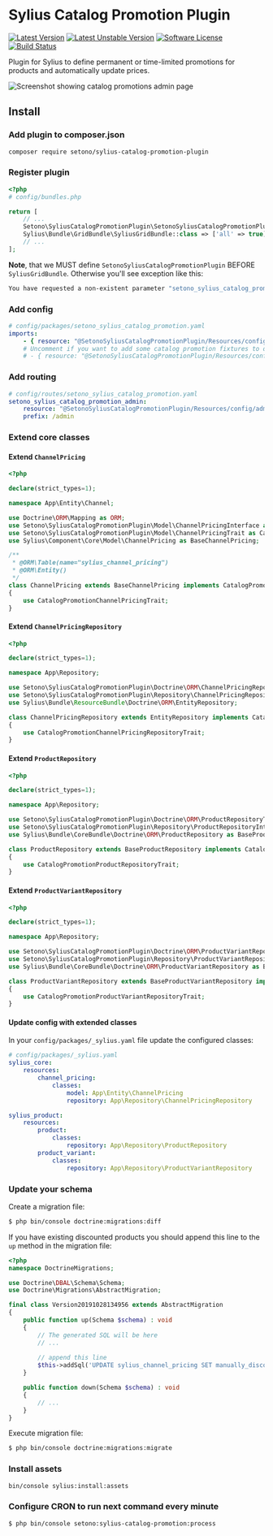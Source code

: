 # Sylius Catalog Promotion Plugin

[![Latest Version][ico-version]][link-packagist]
[![Latest Unstable Version][ico-unstable-version]][link-packagist]
[![Software License][ico-license]](LICENSE)
[![Build Status][ico-github-actions]][link-github-actions]

Plugin for Sylius to define permanent or time-limited promotions for products and automatically update prices.

![Screenshot showing catalog promotions admin page](docs/admin-create.png)

## Install

### Add plugin to composer.json

```bash
composer require setono/sylius-catalog-promotion-plugin
```

### Register plugin

```php
<?php
# config/bundles.php

return [
    // ...
    Setono\SyliusCatalogPromotionPlugin\SetonoSyliusCatalogPromotionPlugin::class => ['all' => true],
    Sylius\Bundle\GridBundle\SyliusGridBundle::class => ['all' => true],
    // ...
];

```

**Note**, that we MUST define `SetonoSyliusCatalogPromotionPlugin` BEFORE `SyliusGridBundle`.
Otherwise you'll see exception like this:

```bash
You have requested a non-existent parameter "setono_sylius_catalog_promotion.model.promotion.class".  
```

### Add config

```yaml
# config/packages/setono_sylius_catalog_promotion.yaml
imports:
    - { resource: "@SetonoSyliusCatalogPromotionPlugin/Resources/config/app/config.yaml" }
    # Uncomment if you want to add some catalog promotion fixtures to default suite
    # - { resource: "@SetonoSyliusCatalogPromotionPlugin/Resources/config/app/fixtures.yaml" }
```

### Add routing

```yaml
# config/routes/setono_sylius_catalog_promotion.yaml
setono_sylius_catalog_promotion_admin:
    resource: "@SetonoSyliusCatalogPromotionPlugin/Resources/config/admin_routing.yaml"
    prefix: /admin
```

### Extend core classes
#### Extend `ChannelPricing`
```php
<?php

declare(strict_types=1);

namespace App\Entity\Channel;

use Doctrine\ORM\Mapping as ORM;
use Setono\SyliusCatalogPromotionPlugin\Model\ChannelPricingInterface as CatalogPromotionChannelPricingInterface;
use Setono\SyliusCatalogPromotionPlugin\Model\ChannelPricingTrait as CatalogPromotionChannelPricingTrait;
use Sylius\Component\Core\Model\ChannelPricing as BaseChannelPricing;

/**
 * @ORM\Table(name="sylius_channel_pricing")
 * @ORM\Entity()
 */
class ChannelPricing extends BaseChannelPricing implements CatalogPromotionChannelPricingInterface
{
    use CatalogPromotionChannelPricingTrait;
}
```

#### Extend `ChannelPricingRepository`
```php
<?php

declare(strict_types=1);

namespace App\Repository;

use Setono\SyliusCatalogPromotionPlugin\Doctrine\ORM\ChannelPricingRepositoryTrait as CatalogPromotionChannelPricingRepositoryTrait;
use Setono\SyliusCatalogPromotionPlugin\Repository\ChannelPricingRepositoryInterface as CatalogPromotionChannelPricingRepositoryInterface;
use Sylius\Bundle\ResourceBundle\Doctrine\ORM\EntityRepository;

class ChannelPricingRepository extends EntityRepository implements CatalogPromotionChannelPricingRepositoryInterface
{
    use CatalogPromotionChannelPricingRepositoryTrait;
}
```

#### Extend `ProductRepository`
```php
<?php

declare(strict_types=1);

namespace App\Repository;

use Setono\SyliusCatalogPromotionPlugin\Doctrine\ORM\ProductRepositoryTrait as CatalogPromotionProductRepositoryTrait;
use Setono\SyliusCatalogPromotionPlugin\Repository\ProductRepositoryInterface as CatalogPromotionProductRepositoryInterface;
use Sylius\Bundle\CoreBundle\Doctrine\ORM\ProductRepository as BaseProductRepository;

class ProductRepository extends BaseProductRepository implements CatalogPromotionProductRepositoryInterface
{
    use CatalogPromotionProductRepositoryTrait;
}
```

#### Extend `ProductVariantRepository`
```php
<?php

declare(strict_types=1);

namespace App\Repository;

use Setono\SyliusCatalogPromotionPlugin\Doctrine\ORM\ProductVariantRepositoryTrait as CatalogPromotionProductVariantRepositoryTrait;
use Setono\SyliusCatalogPromotionPlugin\Repository\ProductVariantRepositoryInterface as CatalogPromotionProductVariantRepositoryInterface;
use Sylius\Bundle\CoreBundle\Doctrine\ORM\ProductVariantRepository as BaseProductVariantRepository;

class ProductVariantRepository extends BaseProductVariantRepository implements CatalogPromotionProductVariantRepositoryInterface
{
    use CatalogPromotionProductVariantRepositoryTrait;
}
```

#### Update config with extended classes
In your `config/packages/_sylius.yaml` file update the configured classes:

```yaml
# config/packages/_sylius.yaml
sylius_core:
    resources:
        channel_pricing:
            classes:
                model: App\Entity\ChannelPricing
                repository: App\Repository\ChannelPricingRepository

sylius_product:
    resources:
        product:
            classes:
                repository: App\Repository\ProductRepository
        product_variant:
            classes:
                repository: App\Repository\ProductVariantRepository

```

### Update your schema

Create a migration file:

```bash
$ php bin/console doctrine:migrations:diff
```

If you have existing discounted products you should append this line to the `up` method in the migration file:
```php
<?php
namespace DoctrineMigrations;

use Doctrine\DBAL\Schema\Schema;
use Doctrine\Migrations\AbstractMigration;

final class Version20191028134956 extends AbstractMigration
{
    public function up(Schema $schema) : void
    {
        // The generated SQL will be here
        // ...
        
        // append this line
        $this->addSql('UPDATE sylius_channel_pricing SET manually_discounted = 1 WHERE original_price IS NOT NULL AND price != original_price');
    }

    public function down(Schema $schema) : void
    {
        // ...
    }
}
```

Execute migration file:
```bash
$ php bin/console doctrine:migrations:migrate
```

### Install assets

```bash
bin/console sylius:install:assets
```

### Configure CRON to run next command every minute

```bash
$ php bin/console setono:sylius-catalog-promotion:process
```

[ico-version]: https://poser.pugx.org/setono/sylius-catalog-promotion-plugin/v/stable
[ico-unstable-version]: https://poser.pugx.org/setono/sylius-catalog-promotion-plugin/v/unstable
[ico-license]: https://poser.pugx.org/setono/sylius-catalog-promotion-plugin/license
[ico-github-actions]: https://github.com/Setono/SyliusCatalogPromotionPlugin/workflows/build/badge.svg

[link-packagist]: https://packagist.org/packages/setono/sylius-catalog-promotion-plugin
[link-github-actions]: https://github.com/Setono/SyliusCatalogPromotionPlugin/actions
